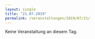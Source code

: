 ```yaml
---
layout: single
title: "21.07.2019"
permalink: /veranstaltungen/2019/07/21/
---
```


Keine Veranstaltung an diesem Tag.
